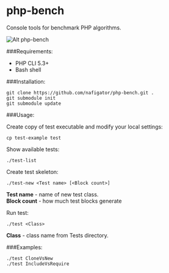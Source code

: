 php-bench
=========

Console tools for benchmark PHP algorithms.

![Alt php-bench](https://github.com/nafigator/php-bench/raw/master/screen.png)

###Requirements:

* PHP CLI 5.3+
* Bash shell

###Installation:

	git clone https://github.com/nafigator/php-bench.git .
	git submodule init
	git submodule update

###Usage:

Create copy of test executable and modify your local settings:

    cp test-example test

Show available tests:

	./test-list
Create test skeleton:

    ./test-new <Test name> [<Block count>]
**Test name** - name of new test class.<br>
**Block count** - how much test blocks generate

Run test:

	./test <Class>

**Class** - class name from Tests directory.

###Examples:

	./test CloneVsNew
	./test IncludeVsRequire
